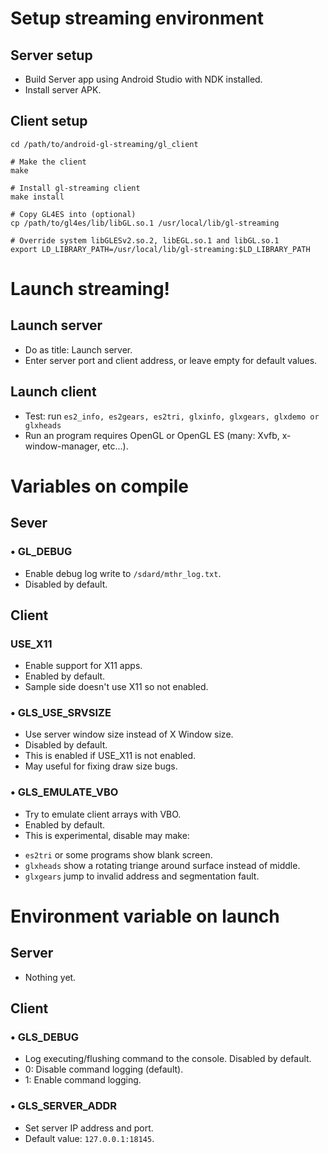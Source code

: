 # Setup streaming environment
## Server setup
- Build Server app using Android Studio with NDK installed.
- Install server APK. 

## Client setup
```
cd /path/to/android-gl-streaming/gl_client

# Make the client
make

# Install gl-streaming client
make install

# Copy GL4ES into (optional)
cp /path/to/gl4es/lib/libGL.so.1 /usr/local/lib/gl-streaming

# Override system libGLESv2.so.2, libEGL.so.1 and libGL.so.1
export LD_LIBRARY_PATH=/usr/local/lib/gl-streaming:$LD_LIBRARY_PATH
```

# Launch streaming!
## Launch server
- Do as title: Launch server.
- Enter server port and client address, or leave empty for default values.

## Launch client
- Test: run `es2_info, es2gears, es2tri, glxinfo, glxgears, glxdemo or glxheads`
- Run an program requires OpenGL or OpenGL ES (many: Xvfb, x-window-manager, etc...).

# Variables on compile
## Sever
### • GL_DEBUG
- Enable debug log write to `/sdard/mthr_log.txt`.
- Disabled by default.

## Client
### USE_X11
- Enable support for X11 apps.
- Enabled by default.
- Sample side doesn't use X11 so not enabled.

### • GLS_USE_SRVSIZE
- Use server window size instead of X Window size.
- Disabled by default.
- This is enabled if USE_X11 is not enabled.
- May useful for fixing draw size bugs.

### • GLS_EMULATE_VBO
- Try to emulate client arrays with VBO.
- Enabled by default.
- This is experimental, disable may make:
 + `es2tri` or some programs show blank screen.
 + `glxheads` show a rotating triange around surface instead of middle.
 + `glxgears` jump to invalid address and segmentation fault.

# Environment variable on launch
## Server
- Nothing yet.

## Client
### • GLS_DEBUG
- Log executing/flushing command to the console. Disabled by default.
- 0: Disable command logging (default).
- 1: Enable command logging.

### • GLS_SERVER_ADDR
- Set server IP address and port.
- Default value: `127.0.0.1:18145`.

